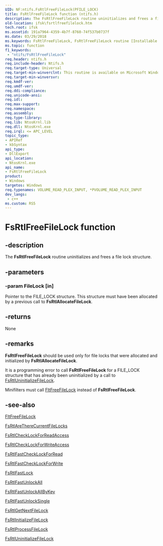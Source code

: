 ```yaml
---
UID: NF:ntifs.FsRtlFreeFileLock(PFILE_LOCK)
title: FsRtlFreeFileLock function (ntifs.h)
description: The FsRtlFreeFileLock routine uninitializes and frees a file lock structure.
old-location: ifsk\fsrtlfreefilelock.htm
tech.root: ifsk
ms.assetid: 191a7964-4359-4b7f-8760-74f537b0737f
ms.date: 03/29/2018
ms.keywords: FsRtlFreeFileLock, FsRtlFreeFileLock routine [Installable File System Drivers], fsrtlref_112afa00-3370-4671-ad22-0743f8dd1c52.xml, ifsk.fsrtlfreefilelock, ntifs/FsRtlFreeFileLock
ms.topic: function
f1_keywords:
 - "ntifs/FsRtlFreeFileLock"
req.header: ntifs.h
req.include-header: Ntifs.h
req.target-type: Universal
req.target-min-winverclnt: This routine is available on Microsoft Windows 2000 and later.
req.target-min-winversvr:
req.kmdf-ver:
req.umdf-ver:
req.ddi-compliance:
req.unicode-ansi:
req.idl:
req.max-support:
req.namespace:
req.assembly:
req.type-library:
req.lib: NtosKrnl.lib
req.dll: NtosKrnl.exe
req.irql: <= APC_LEVEL
topic_type:
- APIRef
- kbSyntax
api_type:
- DllExport
api_location:
- NtosKrnl.exe
api_name:
- FsRtlFreeFileLock
product:
- Windows
targetos: Windows
req.typenames: VOLUME_READ_PLEX_INPUT, *PVOLUME_READ_PLEX_INPUT
dev_langs:
 - c++
ms.custom: RS5
---
```


# FsRtlFreeFileLock function


## -description


The <b>FsRtlFreeFileLock</b> routine uninitializes and frees a file lock structure.


## -parameters




### -param FileLock [in]

Pointer to the FILE_LOCK structure. This structure must have been allocated by a previous call to <b>FsRtlAllocateFileLock</b>.


## -returns



None




## -remarks



<b>FsRtlFreeFileLock</b> should be used only for file locks that were allocated and initialized by <b>FsRtlAllocateFileLock</b>.

It is a programming error to call <b>FsRtlFreeFileLock</b> for a FILE_LOCK structure that has already been uninitialized by a call to <a href="https://docs.microsoft.com/windows-hardware/drivers/ddi/ntifs/nf-ntifs-_fsrtl_advanced_fcb_header-fsrtluninitializefilelock">FsRtlUninitializeFileLock</a>.

Minifilters must call <a href="https://docs.microsoft.com/windows-hardware/drivers/ddi/fltkernel/nf-fltkernel-fltfreefilelock">FltFreeFileLock</a> instead of <b>FsRtlFreeFileLock</b>.




## -see-also




<a href="https://docs.microsoft.com/windows-hardware/drivers/ddi/fltkernel/nf-fltkernel-fltfreefilelock">FltFreeFileLock</a>



<a href="https://docs.microsoft.com/windows-hardware/drivers/ddi/ntifs/nf-ntifs-fsrtlaretherecurrentfilelocks">FsRtlAreThereCurrentFileLocks</a>



<a href="https://docs.microsoft.com/windows-hardware/drivers/ddi/ntifs/nf-ntifs-_fsrtl_advanced_fcb_header-fsrtlchecklockforreadaccess">FsRtlCheckLockForReadAccess</a>



<a href="https://docs.microsoft.com/windows-hardware/drivers/ddi/ntifs/nf-ntifs-_fsrtl_advanced_fcb_header-fsrtlchecklockforwriteaccess">FsRtlCheckLockForWriteAccess</a>



<a href="https://docs.microsoft.com/windows-hardware/drivers/ddi/ntifs/nf-ntifs-_fsrtl_advanced_fcb_header-fsrtlfastchecklockforread">FsRtlFastCheckLockForRead</a>



<a href="https://docs.microsoft.com/windows-hardware/drivers/ddi/ntifs/nf-ntifs-_fsrtl_advanced_fcb_header-fsrtlfastchecklockforwrite">FsRtlFastCheckLockForWrite</a>



<a href="https://docs.microsoft.com/windows-hardware/drivers/ddi/ntifs/nf-ntifs-fsrtlfastlock">FsRtlFastLock</a>



<a href="https://docs.microsoft.com/windows-hardware/drivers/ddi/ntifs/nf-ntifs-_fsrtl_advanced_fcb_header-fsrtlfastunlockall">FsRtlFastUnlockAll</a>



<a href="https://docs.microsoft.com/windows-hardware/drivers/ddi/ntifs/nf-ntifs-_fsrtl_advanced_fcb_header-fsrtlfastunlockallbykey">FsRtlFastUnlockAllByKey</a>



<a href="https://docs.microsoft.com/windows-hardware/drivers/ddi/ntifs/nf-ntifs-_fsrtl_advanced_fcb_header-fsrtlfastunlocksingle">FsRtlFastUnlockSingle</a>



<a href="https://docs.microsoft.com/windows-hardware/drivers/ddi/ntifs/nf-ntifs-_fsrtl_advanced_fcb_header-fsrtlgetnextfilelock">FsRtlGetNextFileLock</a>



<a href="https://docs.microsoft.com/windows-hardware/drivers/ddi/ntifs/nf-ntifs-_fsrtl_advanced_fcb_header-fsrtlinitializefilelock">FsRtlInitializeFileLock</a>



<a href="https://docs.microsoft.com/windows-hardware/drivers/ddi/ntifs/nf-ntifs-_fsrtl_advanced_fcb_header-fsrtlprocessfilelock">FsRtlProcessFileLock</a>



<a href="https://docs.microsoft.com/windows-hardware/drivers/ddi/ntifs/nf-ntifs-_fsrtl_advanced_fcb_header-fsrtluninitializefilelock">FsRtlUninitializeFileLock</a>
 

 

